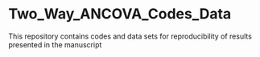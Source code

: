 # Two_Way_ANCOVA_Codes_Data
 This repository contains codes and data sets for reproducibility of results presented in the manuscript
